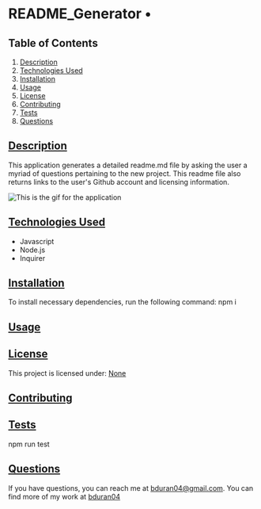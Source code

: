 # README_Generator • 

  ## Table of Contents

1. [Description](#description)
2. [Technologies Used](#technologies)
3. [Installation](#installation)
4. [Usage](#usage)
5. [License](#license)
6. [Contributing](#contributing)
7. [Tests](#tests)
8. [Questions](#questions)

## [Description](#description)
This application generates a detailed readme.md file by asking the user a myriad of questions pertaining to the new project. This readme file also returns links to the user's Github account and licensing information. 

![This is the gif for the application](assets/readme.gif)

## [Technologies Used](#technologies)
* Javascript
* Node.js
* Inquirer

## [Installation](#installation)
To install necessary dependencies, run the following command: npm i

## [Usage](#usage)


## [License](#license)
This project is licensed under: 
[None](https://choosealicense.com/licenses/none/)

## [Contributing](#contributing)


## [Tests](#tests)
npm run test

## [Questions](#questions)
If you have questions, you can reach me at bduran04@gmail.com. You can find more of my work at [bduran04](https://github.com/bduran04)

